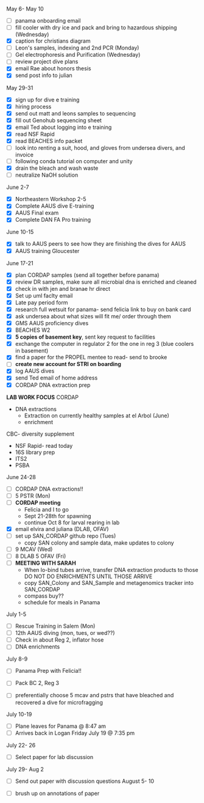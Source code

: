 May 6- May 10
- [ ] panama onboarding email
- [ ] fill cooler with dry ice and pack and bring to hazardous shipping (Wednesday)
- [x] caption for christians diagram
- [ ] Leon's samples, indexing and 2nd PCR (Monday)
- [ ] Gel electrophoresis and Purification (Wednesday)
- [ ] review project dive plans 
- [x] email Rae about honors thesis 
- [x] send post info to julian

May 29-31
- [x] sign up for dive e training 
- [x] hiring process
- [x] send out matt and leons samples to sequencing 
- [x] fill out Genohub sequencing sheet 
- [x] email Ted about logging into e training
- [x] read NSF Rapid
- [x] read BEACHES info packet
- [ ] look into renting a suit, hood, and gloves from undersea divers, and invoice
- [ ] following conda tutorial on computer and unity
- [x] drain the bleach and wash waste 
- [ ] neutralize NaOH solution

June 2-7
- [x] Northeastern Workshop 2-5
- [x] Complete AAUS dive E-training
- [x] AAUS Final exam
- [x] Complete DAN FA Pro training 

June 10-15
- [x] talk to AAUS peers to see how they are finishing the dives for AAUS 
- [x] AAUS training Gloucester 

June 17-21
- [x] plan CORDAP samples (send all together before panama)
- [x] review DR samples, make sure all microbial dna is enriched and cleaned 
- [x] check in with jen and branae hr direct 
- [x] Set up uml faclty email
- [x] Late pay period form
- [x] research full wetsuit for panama- send felicia link to buy on bank card
- [x] ask undersea about what sizes will fit me/ order through them
- [x] GMS AAUS proficiency dives
- [x] BEACHES W2
- [x] **5 copies of basement key**, sent key request to facilities
- [x] exchange the computer in regulator 2 for the one in reg 3 (blue coolers in basement)
- [x] find a paper for the PROPEL mentee to read- send to brooke 
- [ ] **create new account for STRI on boarding**
- [x] log AAUS dives 
- [x] send Ted email of home address
- [x] CORDAP DNA extraction prep

**LAB WORK FOCUS**
CORDAP
- DNA extractions
	- Extraction on currently healthy samples at el Arbol (June)
	- enrichment

CBC- diversity supplement
-  NSF Rapid- read today 
- 16S library prep
- ITS2
- PSBA


June 24-28
- [ ] CORDAP DNA extractions!!
- [ ] 5 PSTR (Mon)
- [ ] **CORDAP meeting** 
	- Felicia and I to go 
	- Sept 21-28th for spawning 
	- continue Oct 8 for larval rearing in lab 
- [x] email elvira and juliana (DLAB, OFAV)
- [ ] set up SAN_CORDAP github repo (Tues)
	- copy SAN colony and sample data, make updates to colony
- [ ] 9 MCAV  (Wed)
- [ ] 8 DLAB 5 OFAV (Fri)
- [ ] **MEETING WITH SARAH**
	- When lo-bind tubes arrive, transfer DNA extraction products to those
		 DO NOT DO ENRICHMENTS UNTIL THOSE ARRIVE
	- copy SAN_Colony and SAN_Sample and metagenomics tracker into SAN_CORDAP
	- compass buy??
	- schedule for meals in Panama 

July 1-5
- [ ] Rescue Training in Salem (Mon)
- [ ] 12th AAUS diving (mon, tues, or wed??)
- [ ] Check in about Reg 2, inflator hose
- [ ] DNA enrichments

July 8-9
- [ ] Panama Prep with Felicia!!
- [ ] Pack BC 2, Reg 3
- [ ] preferentially choose 5 mcav and pstrs that have bleached and recovered a dive for microfragging



July 10-19
- [ ] Plane leaves for Panama @ 8:47 am
- [ ] Arrives back in Logan Friday July 19 @ 7:35 pm

July 22- 26
- [ ] Select paper for lab discussion

July 29- Aug 2
- [ ] Send out paper with discussion questions
August 5- 10
- [ ] brush up on annotations of paper 

